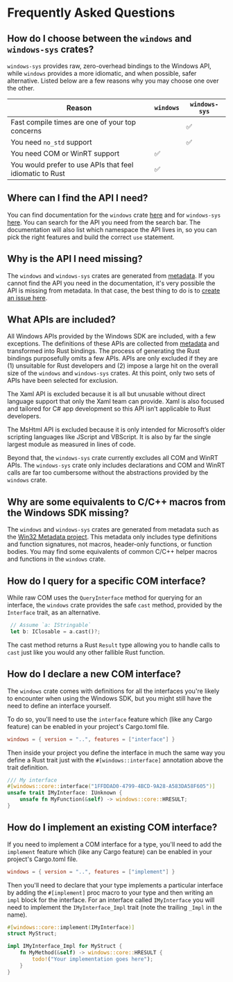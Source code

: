 # Frequently Asked Questions

## How do I choose between the `windows` and `windows-sys` crates?

`windows-sys` provides raw, zero-overhead bindings to the Windows API, while `windows` provides a more idiomatic, and when possible, safer alternative. Listed below are a few reasons why you may choose one over the other.

| Reason | `windows` | `windows-sys`|
| --- | --- | --- |
| Fast compile times are one of your top concerns | | ✅ |
| You need `no_std` support | | ✅ |
| You need COM or WinRT support | ✅ | |
| You would prefer to use APIs that feel idiomatic to Rust | ✅ | |

## Where can I find the API I need?

You can find documentation for the `windows` crate [here](https://microsoft.github.io/windows-docs-rs) and for `windows-sys` [here](https://docs.rs/windows-sys). You can search for the API you need from the search bar. The documentation will also list which namespace the API lives in, so you can pick the right features and build the correct `use` statement.

## Why is the API I need missing?

The `windows` and `windows-sys` crates are generated from [metadata](https://github.com/microsoft/windows-rs/tree/master/crates/libs/metadata/default). If you cannot find the API you need in the documentation, it's very possible the API is missing from metadata. In that case, the best thing to do is to [create an issue here](https://github.com/microsoft/win32metadata/issues/new).

## What APIs are included?

All Windows APIs provided by the Windows SDK are included, with a few exceptions. The definitions of these APIs are collected from [metadata](https://github.com/microsoft/windows-rs/tree/master/crates/libs/metadata/default) and transformed into Rust bindings. The process of generating the Rust bindings purposefully omits a few APIs. APIs are only excluded if they are (1) unsuitable for Rust developers and (2) impose a large hit on the overall size of the `windows` and `windows-sys` crates. At this point, only two sets of APIs have been selected for exclusion. 

The Xaml API is excluded because it is all but unusable without direct language support that only the Xaml team can provide. Xaml is also focused and tailored for C# app development so this API isn’t applicable to Rust developers. 

The MsHtml API is excluded because it is only intended for Microsoft’s older scripting languages like JScript and VBScript. It is also by far the single largest module as measured in lines of code. 

Beyond that, the `windows-sys` crate currently excludes all COM and WinRT APIs. The `windows-sys` crate only includes declarations and COM and WinRT calls are far too cumbersome without the abstractions provided by the `windows` crate. 

## Why are some equivalents to C/C++ macros from the Windows SDK missing?

The `windows` and `windows-sys` crates are generated from metadata such as the [Win32 Metadata project](https://github.com/microsoft/win32metadata). This metadata only includes type definitions and function signatures, not macros, header-only functions, or function bodies. You may find some equivalents of common C/C++ helper macros and functions in the `windows` crate.

## How do I query for a specific COM interface?

While raw COM uses the `QueryInterface` method for querying for an interface, the `windows` crate provides the safe `cast` method, provided by the `Interface` trait, as an alternative.

```rust
 // Assume `a: IStringable`
 let b: IClosable = a.cast()?;
```

The cast method returns a Rust `Result` type allowing you to handle calls to `cast` just like you would any other fallible Rust function.

## How do I declare a new COM interface?

The `windows` crate comes with definitions for all the interfaces you're likely to encounter when using the Windows SDK, but you might still have the need to define an interface yourself.

To do so, you'll need to use the `interface` feature which (like any Cargo feature) can be enabled in your project's Cargo.toml file.

```toml
windows = { version = "..", features = ["interface"] }
```

Then inside your project you define the interface in much the same way you define a Rust trait just with the `#[windows::interface]` annotation above the trait definition.

```rust
/// My interface
#[windows::core::interface("1FFDDAD0-4799-4BCD-9A28-A583DA58F605")]
unsafe trait IMyInterface: IUnknown {
    unsafe fn MyFunction(&self) -> windows::core::HRESULT;
}
```

## How do I implement an existing COM interface?

If you need to implement a COM interface for a type, you'll need to add the `implement` feature which (like any Cargo feature) can be enabled in your project's Cargo.toml file.

```toml
windows = { version = "..", features = ["implement"] }
```

Then you'll need to declare that your type implements a particular interface by adding the `#[implement]` proc macro to your type and then writing an `impl` block for the interface. For an interface called `IMyInterface` you will need to implement the `IMyInterface_Impl` trait (note the trailing `_Impl` in the name).

```rust
#[windows::core::implement(IMyInterface)]
struct MyStruct;

impl IMyInterface_Impl for MyStruct {
    fn MyMethod(&self) -> windows::core::HRESULT {
        todo!("Your implementation goes here");
    }
}
```
